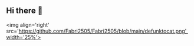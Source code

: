 ## Hi there 👋

<img align='right' src='https://github.com/Fabri2505/Fabri2505/blob/main/defunktocat.png' width='25%'>
<!--
**Fabri2505/Fabri2505** is a ✨ _special_ ✨ repository because its `README.md` (this file) appears on your GitHub profile.

Here are some ideas to get you started:

- 🔭 I’m currently working on ...
- 🌱 I’m currently learning ...
- 👯 I’m looking to collaborate on ...
- 🤔 I’m looking for help with ...
- 💬 Ask me about ...
- 📫 How to reach me: ...
- 😄 Pronouns: ...
- ⚡ Fun fact: ...
-->
